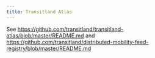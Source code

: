 ```yaml
---
title: Transitland Atlas
---
```


See https://github.com/transitland/transitland-atlas/blob/master/README.md and https://github.com/transitland/distributed-mobility-feed-registry/blob/master/README.md
